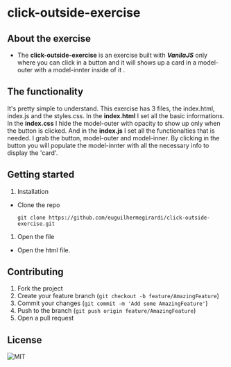 # click-outside-exercise

## About the exercise

- The **click-outside-exercise** is an exercise built with **_VanilaJS_** only where you can click in a button and it will shows up a card in a model-outer with a model-innter inside of it .

## The functionality

It's pretty simple to understand. 
This exercise has 3 files, the index.html, index.js and the styles.css.
In the **index.html** I set all the basic informations.
In the **index.css** I hide the model-outer with opacity to show up only when the button is clicked.
And in the **index.js** I set all the functionalties that is needed. I grab the button, model-outer and model-inner. By clicking in the button you will populate the model-innter with all the necessary info to display the 'card'.

## Getting started

1. Installation

- Clone the repo

      git clone https://github.com/euguilhermegirardi/click-outside-exercise.git
      
1. Open the file

- Open the html file.


## Contributing

1.  Fork the project
2.  Create your feature branch (`git checkout -b feature/AmazingFeature`)
3.  Commit your changes (`git commit -m 'Add some AmazingFeature'`)
4.  Push to the branch (`git push origin feature/AmazingFeature`)
5.  Open a pull request

## License

![MIT](https://img.shields.io/badge/License-MIT-blue.svg)
